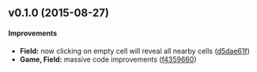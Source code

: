 <a name="v0.1.0"></a>
## v0.1.0 (2015-08-27)


#### Improvements

* **Field:**  now clicking on empty cell will reveal all nearby cells ([d5dae61f](https://github.com/Vinatorul/minesweeper-rs/commit/d5dae61fc8922e1a9a0f933f56daba891ef6cb1f))
* **Game, Field:**  massive code improvements ([f4359660](https://github.com/Vinatorul/minesweeper-rs/commit/f4359660659dd88b3e755e2a2dbc6829f5551a95))